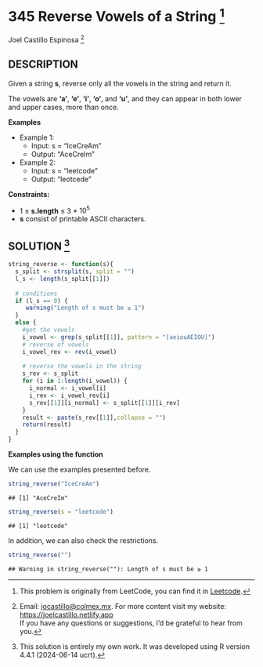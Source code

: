
# 345 Reverse Vowels of a String [^1]

Joel Castillo Espinosa [^2]

## DESCRIPTION

Given a string **s**, reverse only all the vowels in the string and
return it.

The vowels are **‘a’**, **‘e’**, **‘i’**, **‘o’**, and **‘u’**, and they
can appear in both lower and upper cases, more than once.

**Examples**

- Example 1:
  - Input: s = “IceCreAm”
  - Output: “AceCreIm”
- Example 2:
  - Input: s = “leetcode”
  - Output: “leotcede”

**Constraints:**

- 1 ≤ **s.length** ≤ 3 \* $10^5$
- **s** consist of printable ASCII characters.

## SOLUTION [^3]

``` r
string_reverse <- function(s){
  s_split <- strsplit(s, split = "")
  l_s <- length(s_split[[1]])
  
  # conditions
  if (l_s == 0) {
     warning("Length of s must be ≥ 1")
  } 
  else {
    #get the vowels
    i_vowel <- grep(s_split[[1]], pattern = "[aeiouAEIOU]")
    # reverse of vowels 
    i_vowel_rev <- rev(i_vowel)
    
    # reverse the vowels in the string
    s_rev <- s_split
    for (i in 1:length(i_vowel)) {
      i_normal <- i_vowel[i]
      i_rev <- i_vowel_rev[i]
      s_rev[[1]][i_normal] <- s_split[[1]][i_rev] 
    }
    result <- paste(s_rev[[1]],collapse = "")
    return(result)
  }
}
```

**Examples using the function**

We can use the examples presented before.

``` r
string_reverse("IceCreAm")
```

    ## [1] "AceCreIm"

``` r
string_reverse(s = "leetcode")
```

    ## [1] "leotcede"

In addition, we can also check the restrictions.

``` r
string_reverse("")
```

    ## Warning in string_reverse(""): Length of s must be ≥ 1

[^1]: This problem is originally from LeetCode, you can find it in
    [Leetcode](https://leetcode.com/problems/reverse-vowels-of-a-string/?envType=study-plan-v2&envId=leetcode-75).

[^2]: Email: <jocastillo@colmex.mx>. For more content visit my website:
    <https://joelcastillo.netlify.app> <br> If you have any questions or
    suggestions, I’d be grateful to hear from you.

[^3]: This solution is entirely my own work. It was developed using R
    version 4.4.1 (2024-06-14 ucrt).

